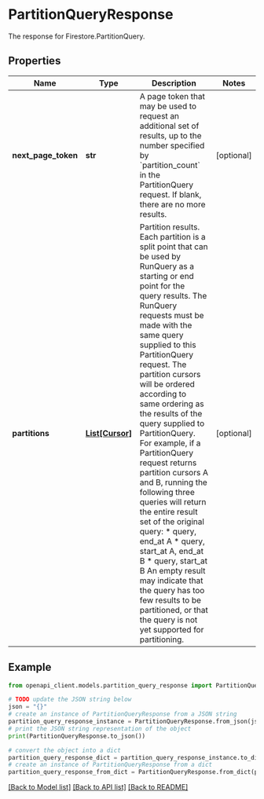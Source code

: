 # PartitionQueryResponse

The response for Firestore.PartitionQuery.

## Properties

Name | Type | Description | Notes
------------ | ------------- | ------------- | -------------
**next_page_token** | **str** | A page token that may be used to request an additional set of results, up to the number specified by &#x60;partition_count&#x60; in the PartitionQuery request. If blank, there are no more results. | [optional] 
**partitions** | [**List[Cursor]**](Cursor.md) | Partition results. Each partition is a split point that can be used by RunQuery as a starting or end point for the query results. The RunQuery requests must be made with the same query supplied to this PartitionQuery request. The partition cursors will be ordered according to same ordering as the results of the query supplied to PartitionQuery. For example, if a PartitionQuery request returns partition cursors A and B, running the following three queries will return the entire result set of the original query: * query, end_at A * query, start_at A, end_at B * query, start_at B An empty result may indicate that the query has too few results to be partitioned, or that the query is not yet supported for partitioning. | [optional] 

## Example

```python
from openapi_client.models.partition_query_response import PartitionQueryResponse

# TODO update the JSON string below
json = "{}"
# create an instance of PartitionQueryResponse from a JSON string
partition_query_response_instance = PartitionQueryResponse.from_json(json)
# print the JSON string representation of the object
print(PartitionQueryResponse.to_json())

# convert the object into a dict
partition_query_response_dict = partition_query_response_instance.to_dict()
# create an instance of PartitionQueryResponse from a dict
partition_query_response_from_dict = PartitionQueryResponse.from_dict(partition_query_response_dict)
```
[[Back to Model list]](../README.md#documentation-for-models) [[Back to API list]](../README.md#documentation-for-api-endpoints) [[Back to README]](../README.md)


